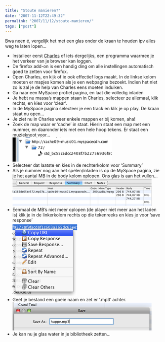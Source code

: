 ```yaml
---
title: "Stoute manieren?"
date: "2007-11-12T22:49:32"
permalink: "2007/11/12/stoute-manieren/"
tags: ["post"]
---
```

Bwa neen é, vergelijk het met een glas onder de kraan te houden ipv alles weg te laten lopen…

* Installeer eerst [Charles](http://www.xk72.com/charles/ "http://www.xk72.com/charles/") of iets dergelijks, een programma waarmee je het verkeer van je browser kan loggen.
* De firefox add-on is een handig ding om alle instellingen automatisch goed te zetten voor firefox.
* Open Charles, en kijk of ie ook effectief logs maakt. In de linkse kolom moeten er mapjes komen als je een webpagina bezoekt. Indien het niet zo is zal je de help van Charles eens moeten induiken.
* Ga naar een MySpace profiel pagina, en laat die volledig inladen
* Je hebt nu massa’s mappen staan in Charles, selecteer ze allemaal, klik rechts, en kies voor ‘clear’.
* In de MySpace pagina selecteer je een track en klik je op play. De kraan staat nu open…
* Je ziet nu in Charles weer enkele mappen er bij komen, aha!
* Zoek de map waar er ‘cache’ in staat. Hierin staat een map met een nummer, en daaronder iets met een hele hoop tekens. Er staat een muzieknoot voor…  
    ![1](/images/blog/2007/11/afbeelding-1.png)
* Selecteer dat laatste en kies in de rechterkolom voor ‘Summary’
* Als je nummer nog aan het spelen/inladen is op de MySpace pagina, zie je het aantal MB in de body kolom oplopen. Ons glas is aan het vullen…  
    ![2](/images/blog/2007/11/afbeelding-2.png)
* Eenmaal de MB’s niet meer oplopen (de player niet meer aan het laden is) klik je in de linkerkolom rechts op die tekenreeks en kies je voor ’save response’  
    ![3](/images/blog/2007/11/afbeelding-3.png)
* Geef je bestand een goeie naam en zet er ‘.mp3′ achter.  
    ![4](/images/blog/2007/11/afbeelding-4.png)
* Je kan nu je glas water in je bibliotheek zetten…
